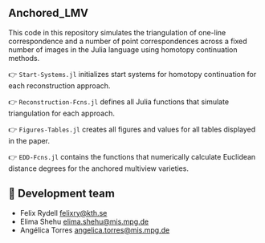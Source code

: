 ## Anchored_LMV

This code in this repository simulates the triangulation of one-line correspondence and a number of point correspondences across a fixed number of images in the Julia language using homotopy continuation methods. 

 👉 `Start-Systems.jl` initializes start systems for homotopy continuation for each reconstruction approach.

 👉 `Reconstruction-Fcns.jl` defines all Julia functions that simulate triangulation for each approach.

 👉 `Figures-Tables.jl` creates all figures and values for all tables displayed in the paper.

 👉 `EDD-Fcns.jl` contains the functions that numerically calculate Euclidean distance degrees for the anchored multiview varieties.

## 👷 Development team

- Felix Rydell <felixry@kth.se>
- Elima Shehu <elima.shehu@mis.mpg.de>
- Angélica Torres <angelica.torres@mis.mpg.de>

